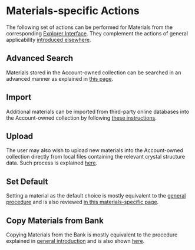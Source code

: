 # Materials-specific Actions

The following set of actions can be performed for Materials from the corresponding [Explorer Interface](../ui/explorer.md). They complement the actions of general applicability [introduced elsewhere](../../entities-general/actions/overview.md).

## Advanced Search

Materials stored in the Account-owned collection can be searched in an advanced manner as explained in [this page](advanced-search.md).

## Import 

Additional materials can be imported from third-party online databases into the Account-owned collection by following [these instructions](import.md).

## Upload

The user may also wish to upload new materials into the Account-owned collection directly from local files containing the relevant crystal structure data. Such process is explained [here](upload.md).

## Set Default

Setting a material as the default choice is mostly equivalent to the [general procedure](../../entities-general/actions/set-default.md) and is also reviewed [in this materials-specific page](set-default.md).

## Copy Materials from Bank

Copying Materials from the Bank is mostly equivalent to the procedure explained in [general introduction](../../entities-general/actions/copy-bank.md) and is also shown [here](copy-bank.md).
